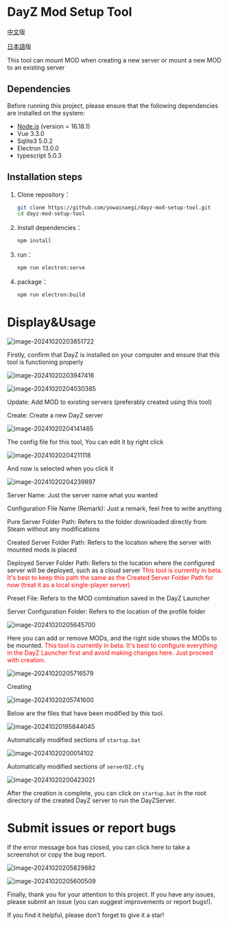 # DayZ Mod Setup Tool



[中文](READMD.md)版

[日本語](README_ja.md)版



This tool can mount MOD when creating a new server or mount a new MOD to an existing server



## Dependencies

Before running this project, please ensure that the following dependencies are installed on the system:

- [Node.js](https://nodejs.org/) (version = 16.18.1)
- Vue 3.3.0
- Sqlite3 5.0.2
- Electron 13.0.0
- typescript 5.0.3



## Installation steps

1. Clone repository：
   ```bash
   git clone https://github.com/yowainaegi/dayz-mod-setup-tool.git
   cd dayz-mod-setup-tool
   ```

2. Install dependencies：

   ```bash
   npm install
   ```

3. run：

   ```bash
   npm run electron:serve
   ```

5. package：

   ```bash
   npm run electron:build
   ```

   


# Display&Usage

![image-20241020203851722](md_images/en_US/image-20241020203851722.png)



Firstly, confirm that DayZ is installed on your computer and ensure that this tool is functioning properly

![image-20241020203947416](md_images/en_US/image-20241020203947416.png)

![image-20241020204030385](md_images/en_US/image-20241020204030385.png)



Update: Add MOD to existing servers (preferably created using this tool)

Create: Create a new DayZ server

![image-20241020204141465](md_images/en_US/image-20241020204141465.png)

The config file for this tool, You can edit it by right click

![image-20241020204211118](md_images/en_US/image-20241020204211118.png)



And now is selected when you click it

![image-20241020204239897](md_images/en_US/image-20241020204239897.png)



Server Name: Just the server name what you wanted

Configuration File Name (Remark): Just a remark, feel free to write anything

Pure Server Folder Path: Refers to the folder downloaded directly from Steam without any modifications

Created Server Folder Path: Refers to the location where the server with mounted mods is placed

Deployed Server Folder Path: Refers to the location where the configured server will be deployed, such as a cloud server <span style="color: red">This tool is currently in beta. It's best to keep this path the same as the Created Server Folder Path for now (treat it as a local single-player server)</span>

Preset File: Refers to the MOD combination saved in the DayZ Launcher

Server Configuration Folder: Refers to the location of the profile folder

![image-20241020205645700](md_images/en_US/image-20241020205645700.png)



Here you can add or remove MODs, and the right side shows the MODs to be mounted. <span style="color: red">This tool is currently in beta. It's best to configure everything in the DayZ Launcher first and avoid making changes here. Just proceed with creation.</span>



![image-20241020205716579](md_images/en_US/image-20241020205716579.png)



Creating

![image-20241020205741600](md_images/en_US/image-20241020205741600.png)



Below are the files that have been modified by this tool.

![image-20241020195844045](md_images/zh_CN/image-20241020195844045.png)

Automatically modified sections of `startup.bat`

![image-20241020200014102](md_images/zh_CN/image-20241020200014102.png)



Automatically modified sections of `serverDZ.cfg`

![image-20241020200423021](md_images/zh_CN/image-20241020200423021.png)



After the creation is complete, you can click on `startup.bat` in the root directory of the created DayZ server to run the DayZServer.

# Submit issues or report bugs

If the error message box has closed, you can click here to take a screenshot or copy the bug report.

![image-20241020205829882](md_images/en_US/image-20241020205829882.png)

![image-20241020205600509](md_images/en_US/image-20241020205600509.png)



Finally, thank you for your attention to this project. If you have any issues, please submit an issue (you can suggest improvements or report bugs!).

If you find it helpful, please don't forget to give it a star!
